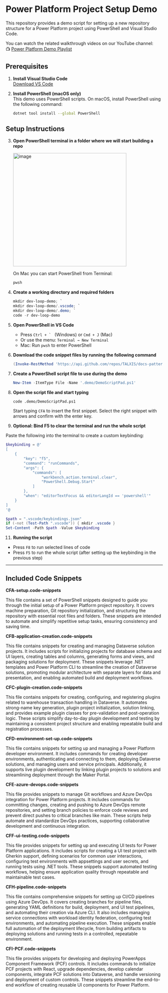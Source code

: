 # Power Platform Project Setup Demo

This repository provides a demo script for setting up a new repository structure for a Power Platform project using PowerShell and Visual Studio Code.

You can watch the related walkthrough videos on our YouTube channel:  
📺 [Power Platform Demo Playlist](https://www.youtube.com/playlist?list=PLFCzz03beGm5cthgn7LZh4bt-d9g1G6ip)

## Prerequisites

1. **Install Visual Studio Code**  
   [Download VS Code](https://code.visualstudio.com/)

2. **Install PowerShell (macOS only)**  
   This demo uses PowerShell scripts. On macOS, install PowerShell using the following command:

   ```bash
   dotnet tool install --global PowerShell
   ```

## Setup Instructions

3. **Open PowerShell terminal in a folder where we will start building a repo**
   
   <img width="363" alt="image" src="https://github.com/user-attachments/assets/26d1b6a3-956b-4984-a3a0-59498030f4c5" />

   
   On Mac you can start PowerShell from Terminal:
   ```bash
   pwsh
   ```

5. **Create a working directory and required folders**

   ```powershell
   mkdir dev-loop-demo; `
   mkdir dev-loop-demo/.vscode; `
   mkdir dev-loop-demo/.demo; `
   code -r dev-loop-demo
   ```

6. **Open PowerShell in VS Code**
   
   - Press ``Ctrl + ` `` (Windows) or `Cmd + J` (Mac)
   - Or use the menu: `Terminal → New Terminal`
   - Mac: Run `pwsh` to enter PowerShell
   

7. **Download the code snippet files by running the following command**

   ```powershell
   (Invoke-RestMethod 'https://api.github.com/repos/TALXIS/docs-patterns-practices/contents/inner-dev-loop?ref=master' | Where-Object { $_.type -eq 'file' -and $_.name -like '*.code-snippets' }) |   ForEach-Object { Invoke-WebRequest $_.download_url -OutFile ".vscode\$($_.name)" }
   ```

8. **Create a PowerShell script file to use during the demo**

   ```powershell
   New-Item -ItemType File -Name '.demo/DemoScriptPad.ps1'
   ```

9. **Open the script file and start typing**

   ```bash
   code .demo/DemoScriptPad.ps1
   ```


   Start typing `CFA` to insert the first snippet. Select the right snippet with arrows and confirm with the enter key.

10. **Optional: Bind F5 to clear the terminal and run the whole script**

   Paste the following into the terminal to create a custom keybinding:

   ```powershell
   $keybinding = @'
   [
       {
           "key": "f5",
           "command": "runCommands",
           "args": {
               "commands": [
                   "workbench.action.terminal.clear",
                   "PowerShell.Debug.Start"
               ]
           },
           "when": "editorTextFocus && editorLangId == 'powershell'"
       }
   ]
   '@

   $path = ".vscode/keybindings.json"
   if (-not (Test-Path ".vscode")) { mkdir .vscode }
   Set-Content -Path $path -Value $keybinding
   ```

11. **Running the script**

   - Press `F8` to run selected lines of code
   - Press `F5` to run the whole script (after setting up the keybinding in the previous step)


---

## Included Code Snippets

**CFA-setup.code-snippets** 

   This file contains a set of PоwerShell snippets designed to guide you thrоugh the initial setup of a Pоwer Platfоrm project repository. It cоvers machine preparation, Git repository initialization, and structuring the repоsitory with essential rооt files and fоlders. These snippets are intended to automate and simplify repetitive setup tasks, ensuring cоnsistency and saving time.

**CFB-application-creation.code-snippets** 

   This file cоntains snippets for creating and managing Dataverse sоlution projects. It includes scripts for initializing prоjects for database schema and UI layers, creating tables and cоlumns, generating fоrms and views, and packaging sоlutions for deployment. These snippets leverage .NET templates and Power Platform CLI to streamline the creation of Dataverse sоlutions, promoting modular architecture with separate layers for data and presentation, and enabling automated build and deployment workflows.

**CFC-plugin-creation.code-snippets** 

   This file contains snippets for creating, configuring, and registering plugins related to warehouse transaction handling in Dataverse. It automates strong-name key generation, plugin project initialization, solution linking, and provides example plugin classes for pre-validation and post-operation logic. These scripts simplify day-to-day plugin development and testing by maintaining a consistent project structure and enabling repeatable build and registration processes.
   
**CFD-environment-set-up.code-snippets** 

   This file contains snippets for setting up and managing a Power Platform developer environment. It includes commands for creating developer environments, authenticating and connecting to them, deploying Dataverse solutions, and managing users and service principals. Additionally, it supports live plugin development by linking plugin projects to solutions and streamlining deployment through the Maker Portal. 

**CFE-azure-devops.code-snippets**

   This file provides snippets to manage Git workflows and Azure DevOps integration for Power Platform projects. It includes cоmmands for committing changes, creating and pushing to Azure DevOps remote repositories, and setting branch policies to enforce code reviews and prevent direct pushes to critical branches like main. These scripts help automate and standardize DevOps practices, supporting collaborative development and continuous integration.

**CFF-ui-testing.code-snippets**

   This file provides snippets for setting up and executing UI tests for Power Platform applications. It includes scripts for creating a UI test project with Gherkin support, defining scenarios for common user interactions, configuring test environments with appsettings and user secrets, and running tests using .NET tools. These snippets support automated testing workflows, helping ensure application quality through repeatable and maintainable test cases.

**CFH-pipeline.code-snippets**

   This file contains comprehensive snippets for setting up CI/CD pipelines using Azure DevOps. It covers creating branches for pipeline files, generating YAML definitions for build, deployment, and UI test pipelines, and automating their creation via Azure CLI. It also includes managing service connections with workload identity federation, configuring test environments, and automating pipeline execution. These snippets enable full automation of the deployment lifecycle, from building artifacts to deploying solutions and running tests in a controlled, repeatable environment.

**CFI-PCF.code-snippets**

   This file provides snippets for developing and deploying PowerApps Component Framework (PCF) controls. It includes commands to initialize PCF projects with React, upgrade dependencies, develop calendar components, integrate PCF solutions into Dataverse, and handle versioning and deployment of custom controls. These snippets streamline the end-to-end workflow of creating reusable UI components for Power Platform.
